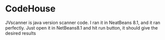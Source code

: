 CodeHouse
=========
JVscanner is java version scanner code. I ran it in NeatBeans 8.1, and it ran perfectly. 
Just open it in NetBeans8.1 and hit run button, it should give the desired results
